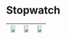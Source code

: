 # Stopwatch

|<img src="https://user-images.githubusercontent.com/53074235/119013002-2f13a300-b9b4-11eb-9b53-f3ba44d7dd44.png" width="80%"> |<img src="https://user-images.githubusercontent.com/53074235/119013022-32a72a00-b9b4-11eb-8e3a-5d36cf07a6b6.png" width="80%">|<img src="https://user-images.githubusercontent.com/53074235/119013625-d0025e00-b9b4-11eb-81a4-554778d2a3be.png" width="80%"> |
|:-------------------------:|:-------------------------:|:-------------------------:|
